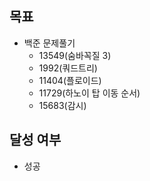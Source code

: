## 목표

- 백준 문제풀기
  - 13549(숨바꼭질 3)
  - 1992(쿼드트리)
  - 11404(플로이드)
  - 11729(하노이 탑 이동 순서)
  - 15683(감시)

## 달성 여부
- 성공
